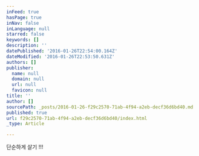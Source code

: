 ```yaml
---
inFeed: true
hasPage: true
inNav: false
inLanguage: null
starred: false
keywords: []
description: ''
datePublished: '2016-01-26T22:54:00.164Z'
dateModified: '2016-01-26T22:53:50.631Z'
authors: []
publisher:
  name: null
  domain: null
  url: null
  favicon: null
title: ''
author: []
sourcePath: _posts/2016-01-26-f29c2570-71ab-4f94-a2eb-decf36d6bd40.md
published: true
url: f29c2570-71ab-4f94-a2eb-decf36d6bd40/index.html
_type: Article

---
```

단순하게 살기 !!!
